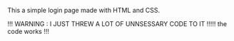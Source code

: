 This a simple login page made with HTML and CSS. 




!!! WARNING : I JUST THREW A LOT OF UNNSESSARY CODE TO IT !!!!!
the code works !!!

